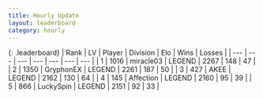 ```yaml
---
title: Hourly Update
layout: leaderboard
category: hourly
---
```


{: .leaderboard}
| Rank | LV | Player | Division | Elo | Wins | Losses |
| --- | --- | --- | --- | --- | --- | --- |
| <span data-change="0">1</span> | 1016 | <span title="ID: 416373">miracle03</span> | LEGEND | <span data-change="0">2267</span> | <span data-change="0">148</span> | <span data-change="0">47</span> |
| <span data-change="0">2</span> | 1350 | <span title="ID: 315148">GryphonEX</span> | LEGEND | <span data-change="1">2261</span> | <span data-change="5">187</span> | <span data-change="1">50</span> |
| <span data-change="0">3</span> | 427 | <span title="ID: 455100">AKEE</span> | LEGEND | <span data-change="0">2162</span> | <span data-change="0">130</span> | <span data-change="0">64</span> |
| <span data-change="0">4</span> | 145 | <span title="ID: 573202">Affection</span> | LEGEND | <span data-change="0">2160</span> | <span data-change="0">95</span> | <span data-change="0">39</span> |
| <span data-change="0">5</span> | 866 | <span title="ID: 498412">LuckySpin</span> | LEGEND | <span data-change="0">2151</span> | <span data-change="0">92</span> | <span data-change="0">33</span> |